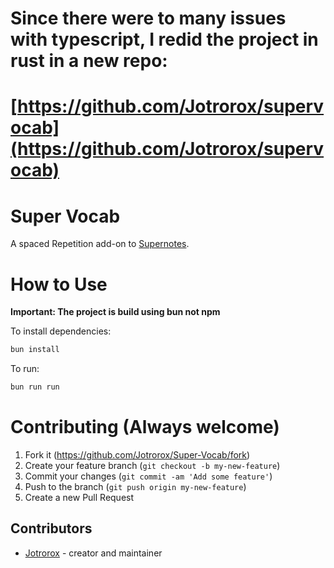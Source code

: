 # Since there were to many issues with typescript, I redid the project in rust in a new repo: 
# [https://github.com/Jotrorox/supervocab](https://github.com/Jotrorox/supervocab)

# Super Vocab

A spaced Repetition add-on to [Supernotes](supernotes.app).

# How to Use
**Important: The project is build using bun not npm**

To install dependencies:

```bash
bun install
```

To run:

```bash
bun run run 
```

# Contributing (Always welcome) 

1. Fork it (<https://github.com/Jotrorox/Super-Vocab/fork>)
2. Create your feature branch (`git checkout -b my-new-feature`)
3. Commit your changes (`git commit -am 'Add some feature'`)
4. Push to the branch (`git push origin my-new-feature`)
5. Create a new Pull Request

## Contributors

- [Jotrorox](https://github.com/jotrorox) - creator and maintainer
